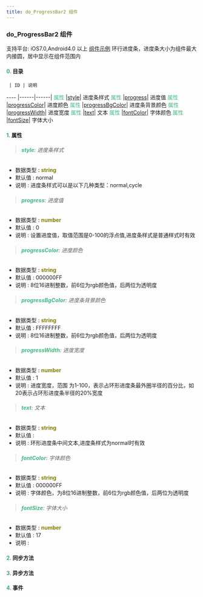 ```yaml
---
title: do_ProgressBar2 组件
---
```


### do_ProgressBar2 组件

 支持平台: iOS7.0,Android4.0 以上
 [组件示例](https://github.com/do-api/docs-example/tree/master/source/view/do_ProgressBar2)
 环行进度条，进度条大小为组件最大内接圆，居中显示在组件范围内

#### <font color ='#40A977'>**0.**</font> 目录

     | ID | 说明
---- |------|------|
<font color ='#42b983'>属性</font>  |[style](#style)| 进度条样式
<font color ='#42b983'>属性</font>  |[progress](#progress)| 进度值
<font color ='#42b983'>属性</font>  |[progressColor](#progressColor)| 进度颜色
<font color ='#42b983'>属性</font>  |[progressBgColor](#progressBgColor)| 进度条背景颜色
<font color ='#42b983'>属性</font>  |[progressWidth](#progressWidth)| 进度宽度
<font color ='#42b983'>属性</font>  |[text](#text)| 文本
<font color ='#42b983'>属性</font>  |[fontColor](#fontColor)| 字体颜色
<font color ='#42b983'>属性</font>  |[fontSize](#fontSize)| 字体大小

#### <font color ='#40A977'>**1.**</font> 属性

>###### <span id=style><font color ='#42b983'>**style**</font></span>: 进度条样式

- 数据类型 : <font color ='#808000'>**string**</font>
- 默认值 : normal
- 说明 : 进度条样式可以是以下几种类型：normal,cycle

>###### <span id=progress><font color ='#42b983'>**progress**</font></span>: 进度值

- 数据类型 : <font color ='#808000'>**number**</font>
- 默认值 : 0
- 说明 : 设置进度值，取值范围是0-100的浮点值,进度条样式是普通样式时有效

>###### <span id=progressColor><font color ='#42b983'>**progressColor**</font></span>: 进度颜色

- 数据类型 : <font color ='#808000'>**string**</font>
- 默认值 : 000000FF
- 说明 : 8位16进制整数，前6位为rgb颜色值，后两位为透明度

>###### <span id=progressBgColor><font color ='#42b983'>**progressBgColor**</font></span>: 进度条背景颜色

- 数据类型 : <font color ='#808000'>**string**</font>
- 默认值 : FFFFFFFF
- 说明 : 8位16进制整数，前6位为rgb颜色值，后两位为透明度

>###### <span id=progressWidth><font color ='#42b983'>**progressWidth**</font></span>: 进度宽度

- 数据类型 : <font color ='#808000'>**number**</font>
- 默认值 : 1
- 说明 : 进度宽度，范围 为1-100，表示占环形进度条最外圈半径的百分比，如20表示占环形进度条半径的20%宽度

>###### <span id=text><font color ='#42b983'>**text**</font></span>: 文本

- 数据类型 : <font color ='#808000'>**string**</font>
- 默认值 : 
- 说明 : 环形进度条中间文本,进度条样式为normal时有效

>###### <span id=fontColor><font color ='#42b983'>**fontColor**</font></span>: 字体颜色

- 数据类型 : <font color ='#808000'>**string**</font>
- 默认值 : 000000FF
- 说明 : 字体颜色，为8位16进制整数，前6位为rgb颜色值，后两位为透明度

>###### <span id=fontSize><font color ='#42b983'>**fontSize**</font></span>: 字体大小

- 数据类型 : <font color ='#808000'>**number**</font>
- 默认值 : 17
- 说明 : 

#### <font color ='#40A977'>**2.**</font> 同步方法

#### <font color ='#40A977'>**3.**</font> 异步方法


#### <font color ='#40A977'>**4.**</font> 事件


